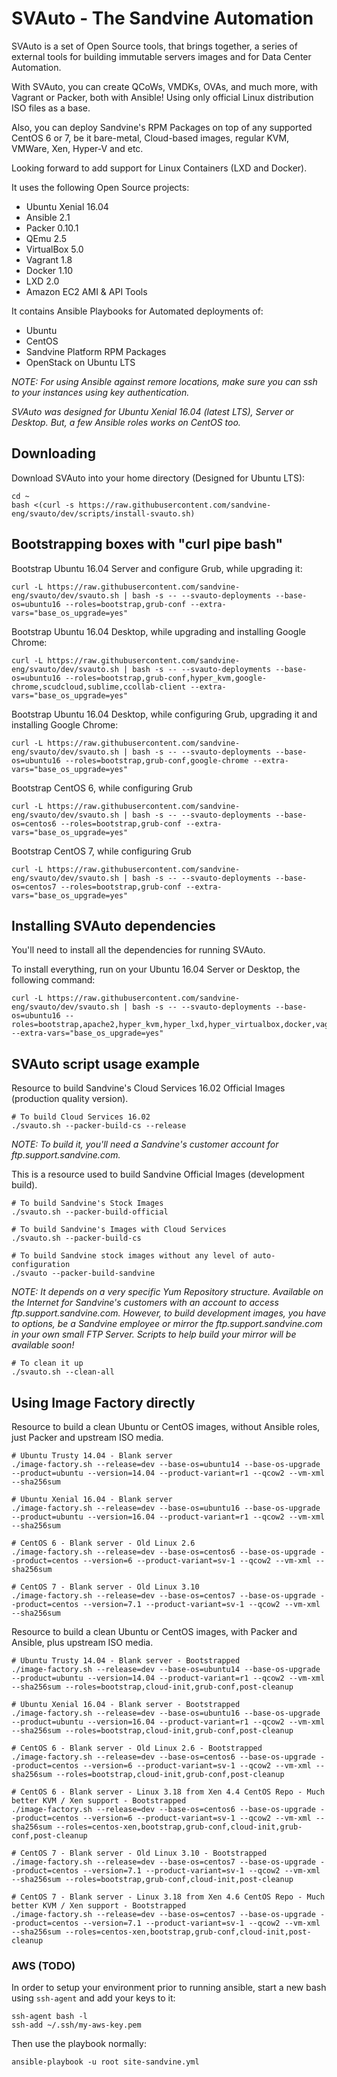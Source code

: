 
# SVAuto - The Sandvine Automation

SVAuto is a set of Open Source tools, that brings together, a series of external tools for building immutable servers images and for Data Center Automation.

With SVAuto, you can create QCoWs, VMDKs, OVAs, and much more, with Vagrant or Packer, both with Ansible! Using only official Linux distribution ISO files as a base.

Also, you can deploy Sandvine's RPM Packages on top of any supported CentOS 6 or 7, be it bare-metal, Cloud-based images, regular KVM, VMWare, Xen, Hyper-V and etc.

Looking forward to add support for Linux Containers (LXD and Docker).

It uses the following Open Source projects:

* Ubuntu Xenial 16.04
* Ansible 2.1
* Packer 0.10.1
* QEmu 2.5
* VirtualBox 5.0
* Vagrant 1.8
* Docker 1.10
* LXD 2.0
* Amazon EC2 AMI & API Tools

It contains Ansible Playbooks for Automated deployments of:

* Ubuntu
* CentOS
* Sandvine Platform RPM Packages
* OpenStack on Ubuntu LTS

*NOTE: For using Ansible against remore locations, make sure you can ssh to your instances using key authentication.*

*SVAuto was designed for Ubuntu Xenial 16.04 (latest LTS), Server or Desktop. But, a few Ansible roles works on CentOS too.*

## Downloading

Download SVAuto into your home directory (Designed for Ubuntu LTS):

    cd ~
    bash <(curl -s https://raw.githubusercontent.com/sandvine-eng/svauto/dev/scripts/install-svauto.sh)

## Bootstrapping boxes with "curl pipe bash"

Bootstrap Ubuntu 16.04 Server and configure Grub, while upgrading it:

    curl -L https://raw.githubusercontent.com/sandvine-eng/svauto/dev/svauto.sh | bash -s -- --svauto-deployments --base-os=ubuntu16 --roles=bootstrap,grub-conf --extra-vars="base_os_upgrade=yes"

Bootstrap Ubuntu 16.04 Desktop, while upgrading and installing Google Chrome:

    curl -L https://raw.githubusercontent.com/sandvine-eng/svauto/dev/svauto.sh | bash -s -- --svauto-deployments --base-os=ubuntu16 --roles=bootstrap,grub-conf,hyper_kvm,google-chrome,scudcloud,sublime,ccollab-client --extra-vars="base_os_upgrade=yes"

Bootstrap Ubuntu 16.04 Desktop, while configuring Grub, upgrading it and installing Google Chrome:

    curl -L https://raw.githubusercontent.com/sandvine-eng/svauto/dev/svauto.sh | bash -s -- --svauto-deployments --base-os=ubuntu16 --roles=bootstrap,grub-conf,google-chrome --extra-vars="base_os_upgrade=yes"

Bootstrap CentOS 6, while configuring Grub

    curl -L https://raw.githubusercontent.com/sandvine-eng/svauto/dev/svauto.sh | bash -s -- --svauto-deployments --base-os=centos6 --roles=bootstrap,grub-conf --extra-vars="base_os_upgrade=yes"

Bootstrap CentOS 7, while configuring Grub

    curl -L https://raw.githubusercontent.com/sandvine-eng/svauto/dev/svauto.sh | bash -s -- --svauto-deployments --base-os=centos7 --roles=bootstrap,grub-conf --extra-vars="base_os_upgrade=yes"

## Installing SVAuto dependencies

You'll need to install all the dependencies for running SVAuto.

To install everything, run on your Ubuntu 16.04 Server or Desktop, the following command:

    curl -L https://raw.githubusercontent.com/sandvine-eng/svauto/dev/svauto.sh | bash -s -- --svauto-deployments --base-os=ubuntu16 --roles=bootstrap,apache2,hyper_kvm,hyper_lxd,hyper_virtualbox,docker,vagrant,amazon_ec2_tools,redhat_tools_ubuntu,os_clients,packer,vsftpd --extra-vars="base_os_upgrade=yes"

## SVAuto script usage example

Resource to build Sandvine's Cloud Services 16.02 Official Images (production quality version).

    # To build Cloud Services 16.02
    ./svauto.sh --packer-build-cs --release

*NOTE: To build it, you'll need a Sandvine's customer account for ftp.support.sandvine.com.*

This is a resource used to build Sandvine Official Images (development build).

    # To build Sandvine's Stock Images
    ./svauto.sh --packer-build-official

    # To build Sandvine's Images with Cloud Services
    ./svauto.sh --packer-build-cs

    # To build Sandvine stock images without any level of auto-configuration
    ./svauto --packer-build-sandvine

*NOTE: It depends on a very specific Yum Repository structure. Available on the Internet for Sandvine's customers with an account to access ftp.support.sandvine.com. However, to build development images, you have to options, be a Sandvine employee or mirror the ftp.support.sandvine.com in your own small FTP Server. Scripts to help build your mirror will be available soon!*

    # To clean it up
    ./svauto.sh --clean-all

## Using Image Factory directly

Resource to build a clean Ubuntu or CentOS images, without Ansible roles, just Packer and upstream ISO media.

    # Ubuntu Trusty 14.04 - Blank server
    ./image-factory.sh --release=dev --base-os=ubuntu14 --base-os-upgrade --product=ubuntu --version=14.04 --product-variant=r1 --qcow2 --vm-xml --sha256sum
    
    # Ubuntu Xenial 16.04 - Blank server
    ./image-factory.sh --release=dev --base-os=ubuntu16 --base-os-upgrade --product=ubuntu --version=16.04 --product-variant=r1 --qcow2 --vm-xml --sha256sum
    
    # CentOS 6 - Blank server - Old Linux 2.6
    ./image-factory.sh --release=dev --base-os=centos6 --base-os-upgrade --product=centos --version=6 --product-variant=sv-1 --qcow2 --vm-xml --sha256sum
    
    # CentOS 7 - Blank server - Old Linux 3.10
    ./image-factory.sh --release=dev --base-os=centos7 --base-os-upgrade --product=centos --version=7.1 --product-variant=sv-1 --qcow2 --vm-xml --sha256sum
    
Resource to build a clean Ubuntu or CentOS images, with Packer and Ansible, plus upstream ISO media.

    # Ubuntu Trusty 14.04 - Blank server - Bootstrapped
    ./image-factory.sh --release=dev --base-os=ubuntu14 --base-os-upgrade --product=ubuntu --version=14.04 --product-variant=r1 --qcow2 --vm-xml --sha256sum --roles=bootstrap,cloud-init,grub-conf,post-cleanup
    
    # Ubuntu Xenial 16.04 - Blank server - Bootstrapped
    ./image-factory.sh --release=dev --base-os=ubuntu16 --base-os-upgrade --product=ubuntu --version=16.04 --product-variant=r1 --qcow2 --vm-xml --sha256sum --roles=bootstrap,cloud-init,grub-conf,post-cleanup

    # CentOS 6 - Blank server - Old Linux 2.6 - Bootstrapped
    ./image-factory.sh --release=dev --base-os=centos6 --base-os-upgrade --product=centos --version=6 --product-variant=sv-1 --qcow2 --vm-xml --sha256sum --roles=bootstrap,cloud-init,grub-conf,post-cleanup
    
    # CentOS 6 - Blank server - Linux 3.18 from Xen 4.4 CentOS Repo - Much better KVM / Xen support - Bootstrapped
    ./image-factory.sh --release=dev --base-os=centos6 --base-os-upgrade --product=centos --version=6 --product-variant=sv-1 --qcow2 --vm-xml --sha256sum --roles=centos-xen,bootstrap,grub-conf,cloud-init,grub-conf,post-cleanup
    
    # CentOS 7 - Blank server - Old Linux 3.10 - Bootstrapped
    ./image-factory.sh --release=dev --base-os=centos7 --base-os-upgrade --product=centos --version=7.1 --product-variant=sv-1 --qcow2 --vm-xml --sha256sum --roles=bootstrap,grub-conf,cloud-init,post-cleanup
    
    # CentOS 7 - Blank server - Linux 3.18 from Xen 4.6 CentOS Repo - Much better KVM / Xen support - Bootstrapped
    ./image-factory.sh --release=dev --base-os=centos7 --base-os-upgrade --product=centos --version=7.1 --product-variant=sv-1 --qcow2 --vm-xml --sha256sum --roles=centos-xen,bootstrap,grub-conf,cloud-init,post-cleanup

### AWS (TODO)

In order to setup your environment prior to running ansible, start a new
bash using `ssh-agent` and add your keys to it:

    ssh-agent bash -l
    ssh-add ~/.ssh/my-aws-key.pem

Then use the playbook normally:

    ansible-playbook -u root site-sandvine.yml
